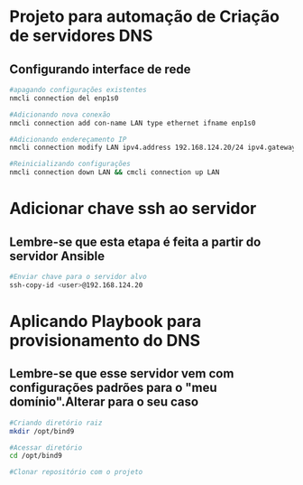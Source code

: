 # Projeto para automação de Criação de servidores DNS

## Configurando interface de rede

```bash
#apagando configurações existentes
nmcli connection del enp1s0

#Adicionando nova conexão
nmcli connection add con-name LAN type ethernet ifname enp1s0

#Adicionando endereçamento IP
nmcli connection modify LAN ipv4.address 192.168.124.20/24 ipv4.gateway 192.168.124.1 ipv4.method manual

#Reinicializando configurações
nmcli connection down LAN && cmcli connection up LAN 
```

# Adicionar chave ssh ao servidor 

## Lembre-se que esta etapa é feita a partir do servidor Ansible

```bash
#Enviar chave para o servidor alvo
ssh-copy-id <user>@192.168.124.20
```

# Aplicando Playbook para provisionamento do DNS 

## Lembre-se que esse servidor vem com configurações padrões para o "meu domínio".Alterar para o seu caso

```bash
#Criando diretório raiz
mkdir /opt/bind9

#Acessar diretório
cd /opt/bind9

#Clonar repositório com o projeto

```

